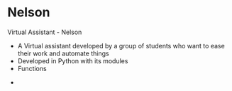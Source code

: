 # Nelson
Virtual Assistant - Nelson
- A Virtual assistant developed by a group of students who want to ease their work and automate things 
- Developed in Python with its modules
- Functions
- > 
